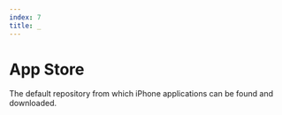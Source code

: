 ```yaml
---
index: 7
title: _
---
```

# App Store

The default repository from which iPhone applications can be found and downloaded.